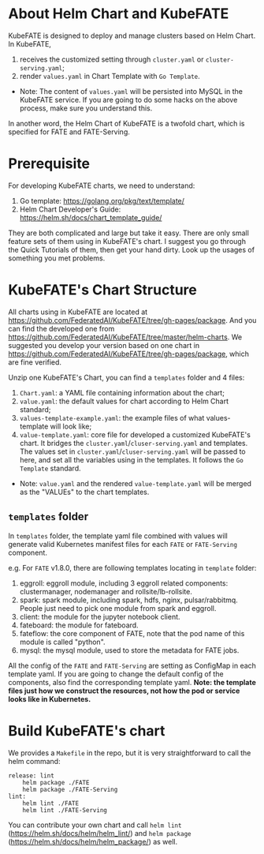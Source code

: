 # About Helm Chart and KubeFATE
KubeFATE is designed to deploy and manage clusters based on Helm Chart. In KubeFATE,
1. receives the customized setting through `cluster.yaml` or `cluster-serving.yaml`;
2. render `values.yaml` in Chart Template with `Go Template`. 

* Note: The content of `values.yaml` will be persisted into MySQL in the KubeFATE service. If you are going to do some hacks on the above process, make sure you understand this.

In another word, the Helm Chart of KubeFATE is a twofold chart, which is specified for FATE and FATE-Serving.

# Prerequisite
For developing KubeFATE charts, we need to understand:
1. Go template: https://golang.org/pkg/text/template/
2. Helm Chart Developer's Guide: https://helm.sh/docs/chart_template_guide/

They are both complicated and large but take it easy. There are only small feature sets of them using in KubeFATE's chart. I suggest you go through the Quick Tutorials of them, then get your hand dirty. Look up the usages of something you met problems.

# KubeFATE's Chart Structure
All charts using in KubeFATE are located at https://github.com/FederatedAI/KubeFATE/tree/gh-pages/package. And you can find the developed one from https://github.com/FederatedAI/KubeFATE/tree/master/helm-charts. We suggested you develop your version based on one chart in https://github.com/FederatedAI/KubeFATE/tree/gh-pages/package, which are fine verified. 

Unzip one KubeFATE's Chart, you can find a `templates` folder and 4 files:
1. `Chart.yaml`: a YAML file containing information about the chart;
2. `value.yaml`: the default values for chart according to Helm Chart standard;
3. `values-template-example.yaml`: the example files of what values-template will look like;
4. `value-template.yaml`: core file for developed a customized KubeFATE's chart. It bridges the `cluster.yaml`/`cluser-serving.yaml` and templates. The values set in `cluster.yaml`/`cluser-serving.yaml` will be passed to here, and set all the variables using in the templates. It follows the `Go Template` standard.

* Note: `value.yaml` and the rendered `value-template.yaml` will be merged as the "VALUEs" to the chart templates.

## `templates` folder
In `templates` folder, the template yaml file combined with values will generate valid Kubernetes manifest files for each `FATE` or `FATE-Serving` component.

e.g. For `FATE` v1.8.0, there are following templates locating in `template` folder:
1. eggroll: eggroll module, including 3 eggroll related components: clustermanager, nodemanager and rollsite/lb-rollsite.
2. spark: spark module, including spark, hdfs, nginx, pulsar/rabbitmq. People just need to pick one module from spark and eggroll.
3. client: the module for the jupyter notebook client.
4. fateboard: the module for fateboard.
5. fateflow: the core component of FATE, note that the pod name of this module is called "python".
6. mysql: the mysql module, used to store the metadata for FATE jobs.

All the config of the `FATE` and `FATE-Serving` are setting as ConfigMap in each template yaml. If you are going to change the default config of the components, also find the corresponding template yaml.
**Note: the template files just how we construct the resources, not how the pod or service looks like in Kubernetes.**

# Build KubeFATE's chart
We provides a `Makefile` in the repo, but it is very straightforward to call the helm command:
```
release: lint
	helm package ./FATE
	helm package ./FATE-Serving
lint:
	helm lint ./FATE
	helm lint ./FATE-Serving
```
You can contribute your own chart and call `helm lint` (https://helm.sh/docs/helm/helm_lint/) and `helm package` (https://helm.sh/docs/helm/helm_package/) as well.
